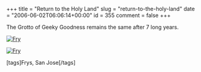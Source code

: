 +++
title = "Return to the Holy Land"
slug = "return-to-the-holy-land"
date = "2006-06-02T06:06:14+00:00"
id = 355
comment = false
+++

The Grotto of Geeky Goodness remains the same after 7 long years.

[![Fry](http://static.flickr.com/44/158507181_eb82c2f5a2.jpg)](http://www.flickr.com/photos/bandon1/158507181/ "Photo Sharing")

[![Fry](http://static.flickr.com/60/158507182_8ac5c3943c.jpg)](http://www.flickr.com/photos/bandon1/158507182/ "Photo Sharing")

[tags]Frys, San Jose[/tags]
